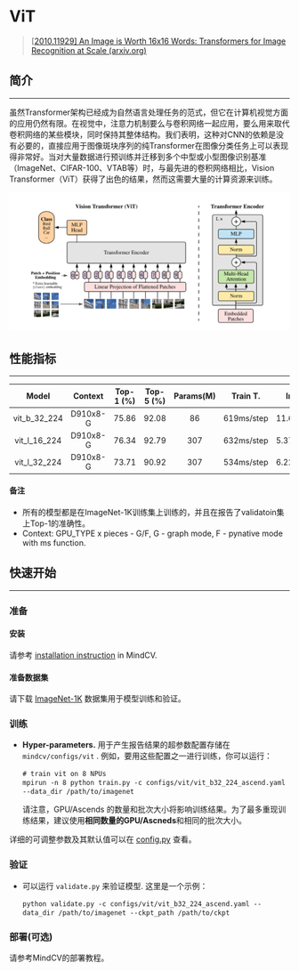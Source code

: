 # ViT

> [[2010.11929\] An Image is Worth 16x16 Words: Transformers for Image Recognition at Scale (arxiv.org)](https://arxiv.org/abs/2010.11929)

## 简介

---

虽然Transformer架构已经成为自然语言处理任务的范式，但它在计算机视觉方面的应用仍然有限。在视觉中，注意力机制要么与卷积网络一起应用，要么用来取代卷积网络的某些模块，同时保持其整体结构。我们表明，这种对CNN的依赖是没有必要的，直接应用于图像斑块序列的纯Transformer在图像分类任务上可以表现得非常好。当对大量数据进行预训练并迁移到多个中型或小型图像识别基准（ImageNet、CIFAR-100、VTAB等）时，与最先进的卷积网络相比，Vision Transformer（ViT）获得了出色的结果，然而这需要大量的计算资源来训练。

![vit](./vit.png)

## 性能指标

---

|    Model     | Context  | Top-1 (%) | Top-5 (%) | Params(M) |  Train T.  |  Infer T.   |                           Download                           |                            Config                            |                             Log                              |
| :----------: | :------: | :-------: | :-------: | :-------: | :--------: | :---------: | :----------------------------------------------------------: | :----------------------------------------------------------: | :----------------------------------------------------------: |
| vit_b_32_224 | D910x8-G |   75.86   |   92.08   |    86     | 619ms/step | 11.6ms/step | [model](https://github.com/mindspore-lab/mindcv/blob/main/configs/vit) | [cfg](https://github.com/mindspore-lab/mindcv/blob/main/configs/vit) | [log](https://github.com/mindspore-lab/mindcv/blob/main/configs/vit) |
| vit_l_16_224 | D910x8-G |   76.34   |   92.79   |    307    | 632ms/step | 5.37ms/step | [model](https://github.com/mindspore-lab/mindcv/blob/main/configs/vit) | [cfg](https://github.com/mindspore-lab/mindcv/blob/main/configs/vit) | [log](https://github.com/mindspore-lab/mindcv/blob/main/configs/vit) |
| vit_l_32_224 | D910x8-G |   73.71   |   90.92   |    307    | 534ms/step | 6.22ms/step | [model](https://github.com/mindspore-lab/mindcv/blob/main/configs/vit) | [cfg](https://github.com/mindspore-lab/mindcv/blob/main/configs/vit) | [log](https://github.com/mindspore-lab/mindcv/blob/main/configs/vit) |

#### 备注

- 所有的模型都是在ImageNet-1K训练集上训练的，并且在报告了validatoin集上Top-1的准确性。
- Context: GPU_TYPE x pieces - G/F, G - graph mode, F - pynative mode with ms function.

## 快速开始

---

### 准备

#### 安装

请参考 [installation instruction](https://github.com/mindspore-ecosystem/mindcv#installation) in MindCV.

#### 准备数据集

请下载 [ImageNet-1K](https://www.image-net.org/download.php) 数据集用于模型训练和验证。

### 训练

- **Hyper-parameters.** 用于产生报告结果的超参数配置存储在 `mindcv/configs/vit` . 例如，要用这些配置之一进行训练，你可以运行：

  ```
  # train vit on 8 NPUs
  mpirun -n 8 python train.py -c configs/vit/vit_b32_224_ascend.yaml --data_dir /path/to/imagenet
  ```

  请注意，GPU/Ascends 的数量和批次大小将影响训练结果。为了最多重现训练结果，建议使用**相同数量的GPU/Ascneds**和相同的批次大小。

详细的可调整参数及其默认值可以在 [config.py](https://github.com/mindspore-lab/mindcv/blob/main/config.py) 查看。

### 验证

- 可以运行 `validate.py` 来验证模型. 这里是一个示例：

  ```
  python validate.py -c configs/vit/vit_b32_224_ascend.yaml --data_dir /path/to/imagenet --ckpt_path /path/to/ckpt
  ```

### 部署(可选)

请参考MindCV的部署教程。